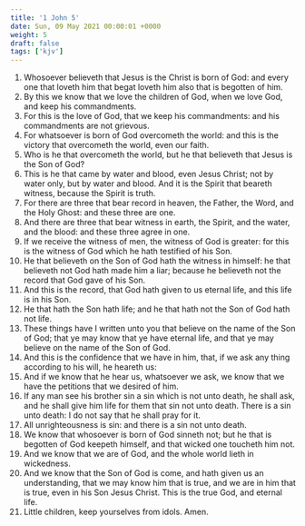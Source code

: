 ```yaml
---
title: '1 John 5'
date: Sun, 09 May 2021 00:00:01 +0000
weight: 5
draft: false
tags: ['kjv'] 
---
```


1. Whosoever believeth that Jesus is the Christ is born of God: and every one that loveth him that begat loveth him also that is begotten of him.
2. By this we know that we love the children of God, when we love God, and keep his commandments.
3. For this is the love of God, that we keep his commandments: and his commandments are not grievous.
4. For whatsoever is born of God overcometh the world: and this is the victory that overcometh the world, even our faith.
5. Who is he that overcometh the world, but he that believeth that Jesus is the Son of God?
6. This is he that came by water and blood, even Jesus Christ; not by water only, but by water and blood. And it is the Spirit that beareth witness, because the Spirit is truth.
7. For there are three that bear record in heaven, the Father, the Word, and the Holy Ghost: and these three are one.
8. And there are three that bear witness in earth, the Spirit, and the water, and the blood: and these three agree in one.
9. If we receive the witness of men, the witness of God is greater: for this is the witness of God which he hath testified of his Son.
10. He that believeth on the Son of God hath the witness in himself: he that believeth not God hath made him a liar; because he believeth not the record that God gave of his Son.
11. And this is the record, that God hath given to us eternal life, and this life is in his Son.
12. He that hath the Son hath life; and he that hath not the Son of God hath not life.
13. These things have I written unto you that believe on the name of the Son of God; that ye may know that ye have eternal life, and that ye may believe on the name of the Son of God.
14. And this is the confidence that we have in him, that, if we ask any thing according to his will, he heareth us:
15. And if we know that he hear us, whatsoever we ask, we know that we have the petitions that we desired of him.
16. If any man see his brother sin a sin which is not unto death, he shall ask, and he shall give him life for them that sin not unto death. There is a sin unto death: I do not say that he shall pray for it.
17. All unrighteousness is sin: and there is a sin not unto death.
18. We know that whosoever is born of God sinneth not; but he that is begotten of God keepeth himself, and that wicked one toucheth him not.
19. And we know that we are of God, and the whole world lieth in wickedness.
20. And we know that the Son of God is come, and hath given us an understanding, that we may know him that is true, and we are in him that is true, even in his Son Jesus Christ. This is the true God, and eternal life.
21. Little children, keep yourselves from idols. Amen.
